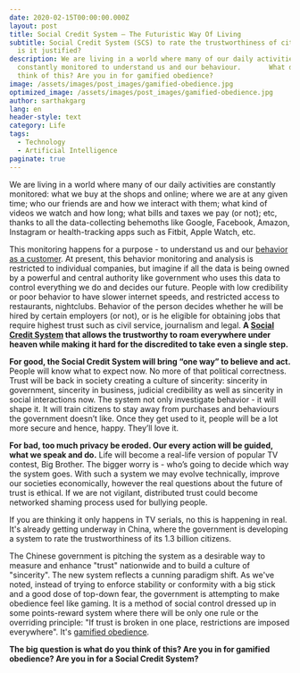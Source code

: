 ```yaml
---
date: 2020-02-15T00:00:00.000Z
layout: post
title: Social Credit System – The Futuristic Way Of Living
subtitle: Social Credit System (SCS) to rate the trustworthiness of citizens -
  is it justified?
description: We are living in a world where many of our daily activities are
  constantly monitored to understand us and our behaviour.       What do you
  think of this? Are you in for gamified obedience?
image: /assets/images/post_images/gamified-obedience.jpg
optimized_image: /assets/images/post_images/gamified-obedience.jpg
author: sarthakgarg
lang: en
header-style: text
category: Life
tags:
  - Technology
  - Artificial Intelligence
paginate: true
---
```

We are living in a world where many of our daily activities are constantly monitored: what we buy at the shops and online; where we are at any given time; who our friends are and how we interact with them; what kind of videos we watch and how long; what bills and taxes we pay (or not); etc, thanks to all the data-collecting behemoths like Google, Facebook, Amazon, Instagram or health-tracking apps such as Fitbit, Apple Watch, etc.

This monitoring happens for a purpose - to understand us and our [behavior as a customer](https://sarthakgarg.com/ai-and-the-future-of-lending/). At present, this behavior monitoring and analysis is restricted to individual companies, but imagine if all the data is being owned by a powerful and central authority like government who uses this data to control everything we do and decides our future. People with low credibility or poor behavior to have slower internet speeds, and restricted access to restaurants, nightclubs. Behavior of the person decides whether he will be hired by certain employers (or not), or is he eligible for obtaining jobs that require highest trust such as civil service, journalism and legal. **A [Social Credit System](https://en.wikipedia.org/wiki/Social_Credit_System) that allows the trustworthy to roam everywhere under heaven while making it hard for the discredited to take even a single step.**

**For good, the Social Credit System will bring “one way” to believe and act.** People will know what to expect now. No more of that political correctness. Trust will be back in society creating a culture of sincerity: sincerity in government, sincerity in business, judicial credibility as well as sincerity in social interactions now. The system not only investigate behavior - it will shape it. It will train citizens to stay away from purchases and behaviours the government doesn’t like. Once they get used to it, people will be a lot more secure and hence, happy. They’ll love it.

**For bad, too much privacy be eroded. Our every action will be guided, what we speak and do.** Life will become a real-life version of popular TV contest, Big Brother.  The bigger worry is - who’s going to decide which way the system goes. With such a system we may evolve technically, improve our societies economically, however the real questions about the future of trust is ethical. If we are not vigilant, distributed trust could become networked shaming process used for bullying people.

If you are thinking it only happens in TV serials, no this is happening in real. It's already getting underway in China, where the government is developing a system to rate the trustworthiness of its 1.3 billion citizens. 

The Chinese government is pitching the system as a desirable way to measure and enhance "trust" nationwide and to build a culture of "sincerity". The new system reflects a cunning paradigm shift. As we've noted, instead of trying to enforce stability or conformity with a big stick and a good dose of top-down fear, the government is attempting to make obedience feel like gaming. It is a method of social control dressed up in some points-reward system where there will be only one rule or the overriding principle: "If trust is broken in one place, restrictions are imposed everywhere". It's [gamified obedience](https://en.wikipedia.org/wiki/Gamification).

**The big question is what do you think of this? Are you in for gamified obedience? Are you in for a Social Credit System?**
